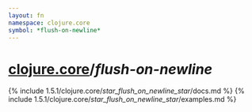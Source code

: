 ```yaml
---
layout: fn
namespace: clojure.core
symbol: *flush-on-newline*
---
```


# [clojure.core](../)/*flush-on-newline*

{% include 1.5.1/clojure.core/_star_flush_on_newline_star_/docs.md %}
{% include 1.5.1/clojure.core/_star_flush_on_newline_star_/examples.md %}

